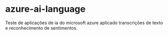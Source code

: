 # azure-ai-language
Teste de aplicações de ia do microsoft azure aplicado transcrições de texto e reconhecimento de sentimentos.
